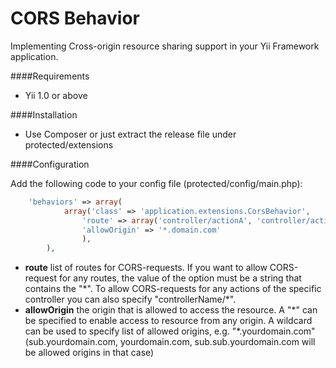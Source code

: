 CORS Behavior
=============
	
Implementing Cross-origin resource sharing support in your Yii Framework application.

####Requirements

- Yii 1.0 or above
	
####Installation
	
- Use Composer or just extract the release file under protected/extensions
	
####Configuration
	
Add the following code to your config file (protected/config/main.php): 
	
```php
	'behaviors' => array(
	        array('class' => 'application.extensions.CorsBehavior',
	            'route' => array('controller/actionA', 'controller/actionB', 'controllerC/*'),
	            'allowOrigin' => '*.domain.com'
	            ),
	    ),
```

- **route** list of routes for CORS-requests. If you want to allow CORS-request for any routes, the value of the option must be a string that contains the "\*". To allow CORS-requests for any actions of the specific controller you can also specify "controllerName/\*".
- **allowOrigin** the origin that is allowed to access the resource. A "\*" can be specified to enable access to resource from any origin. A wildcard can be used to specify list of allowed origins, e.g. "*.yourdomain.com" (sub.yourdomain.com, yourdomain.com, sub.sub.yourdomain.com will be allowed origins in that case)

